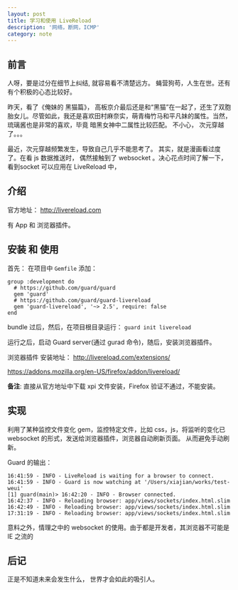 ```yaml
---
layout: post
title: 学习和使用 LiveReload
description: '网络，断网，ICMP'
category: note
---
```


## 前言

人呀，要是过分在细节上纠结, 就容易看不清楚远方。 蝇营狗苟，人生在世。还有有个积极的心态比较好。

昨天，看了《俺妹的 黑猫篇》， 高板京介最后还是和“黑猫”在一起了，还生了双胞胎女儿。尽管如此，我还是喜欢田村麻奈实，萌青梅竹马和平凡妹的属性。当然，琉璃酱也是非常的喜欢，毕竟 暗黑女神中二属性比较匹配。 不小心， 次元穿越了。。。

最近，次元穿越频繁发生，导致自己几乎不能思考了。 其实，就是漫画看过度了。在看 js 数据推送时， 偶然接触到了 websocket 。决心花点时间了解一下，看到socket 可以应用在 LiveReload 中，

## 介绍

官方地址： http://livereload.com

有 App 和 浏览器插件。

## 安装 和 使用

首先： 在项目中 `Gemfile` 添加： 

```
group :development do
  # https://github.com/guard/guard
  gem 'guard'
  # https://github.com/guard/guard-livereload
  gem 'guard-livereload', '~> 2.5', require: false
end
```

bundle 过后，然后，在项目根目录运行： `guard init livereload`

运行之后，启动 Guard server(通过 gurad 命令)，随后，安装浏览器插件。

浏览器插件 安装地址： http://livereload.com/extensions/ 

<https://addons.mozilla.org/en-US/firefox/addon/livereload/>

**备注**: 直接从官方地址中下载 xpi 文件安装，Firefox 验证不通过，不能安装。


## 实现

利用了某种监控文件变化 gem，监控特定文件，比如 css，js，将监听的变化已 websocket 的形式，发送给浏览器插件，浏览器自动刷新页面。
从而避免手动刷新。

Guard 的输出： 

```
16:41:59 - INFO - LiveReload is waiting for a browser to connect.
16:41:59 - INFO - Guard is now watching at '/Users/xiajian/works/test-weui'
[1] guard(main)> 16:42:20 - INFO - Browser connected.
16:42:37 - INFO - Reloading browser: app/views/sockets/index.html.slim
16:42:49 - INFO - Reloading browser: app/views/sockets/index.html.slim
17:31:19 - INFO - Reloading browser: app/views/sockets/index.html.slim
```

意料之外，情理之中的 websocket 的使用。由于都是开发者，其浏览器不可能是 IE 之流的

## 后记

正是不知道未来会发生什么， 世界才会如此的吸引人。
